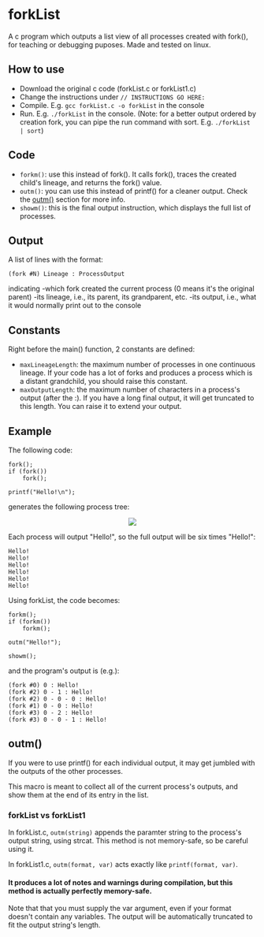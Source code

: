# forkList
A c program which outputs a list view of all processes created with fork(), for teaching or debugging puposes.
Made and tested on linux.

## How to use
* Download the original c code (forkList.c or forkList1.c)
* Change the instructions under `// INSTRUCTIONS GO HERE:`
* Compile. E.g. `gcc forkList.c -o forkList` in the console
* Run. E.g. `./forkList` in the console. 
(Note: for a better output ordered by creation fork, you can pipe the run command with sort. E.g. `./forkList | sort`)

## Code
* `forkm()`: use this instead of fork(). It calls fork(), traces the created child's lineage, and returns the fork() value.
* `outm()`: you can use this instead of printf() for a cleaner output. Check the [outm()](#outm) section for more info.
* `showm()`: this is the final output instruction, which displays the full list of processes.

## Output
A list of lines with the format:
```
(fork #N) Lineage : ProcessOutput
```
indicating 
-which fork created the current process (0 means it's the original parent)
-its lineage, i.e., its parent, its grandparent, etc.
-its output, i.e., what it would normally print out to the console

## Constants
Right before the main() function, 2 constants are defined:
* `maxLineageLength`: the maximum number of processes in one continuous lineage. If your code has a lot of forks and produces a process which is a distant grandchild, you should raise this constant.
* `maxOutputLength`: the maximum number of characters in a process's output (after the :). If you have a long final output, it will get truncated to this length. You can raise it to extend your output.

## Example
The following code:
```
fork();
if (fork())
	fork();
	
printf("Hello!\n");
```
generates the following process tree:

<p align="center">
  <img src="https://user-images.githubusercontent.com/68998620/164605644-d3ce08c1-3832-48ee-a5ca-d59074d83b62.png">
</p>
Each process will output "Hello!", so the full output will be six times "Hello!":

```
Hello!
Hello!
Hello!
Hello!
Hello!
Hello!
```

Using forkList, the code becomes:
```
forkm();
if (forkm())
	forkm();

outm("Hello!");
  
showm();
```
and the program's output is (e.g.):
```
(fork #0) 0 : Hello!
(fork #2) 0 - 1 : Hello!
(fork #2) 0 - 0 - 0 : Hello!
(fork #1) 0 - 0 : Hello!
(fork #3) 0 - 2 : Hello!
(fork #3) 0 - 0 - 1 : Hello!
```

## outm()
If you were to use printf() for each individual output, it may get jumbled with the outputs of the other processes.

This macro is meant to collect all of the current process's outputs, and show them at the end of its entry in the list.

### forkList vs forkList1
In forkList.c, 
`outm(string)` appends the paramter string to the process's output string, using strcat. This method is not memory-safe, so be careful using it.

In forkList1.c, 
`outm(format, var)` acts exactly like `printf(format, var)`.
#### It produces a lot of notes and warnings during compilation, but this method is actually perfectly memory-safe.
Note that that you must supply the var argument, even if your format doesn't contain any variables.
The output will be automatically truncated to fit the output string's length.
